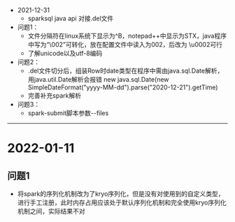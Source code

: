 - 2021-12-31 
  - sparksql java api 对接.del文件
- 问题1：
    - 文件分隔符在linux系统下显示为^B，notepad++中显示为STX，java程序中写为“\002”可转化，放在配置文件中读入为002，后改为
    \u0002可行
    - 了解unicode以及utf-8编码
- 问题2：
    - .del文件切分后，组装Row时date类型在程序中需由java.sql.Date解析，用java.util.Date解析会报错
        new java.sql.Date(new SimpleDateFormat("yyyy-MM-dd").parse("2020-12-21").getTime)
    - 完善补充spark解析
- 问题3：
    - spark-submit脚本参数--files
---
# 2022-01-11
## 问题1
- 将spark的序列化机制改为了kryo序列化，但是没有对使用到的自定义类型，进行手工注册，此时内存占用应该处于默认序列化机制和完全使用kryo序列化机制之间，实际结果不对
